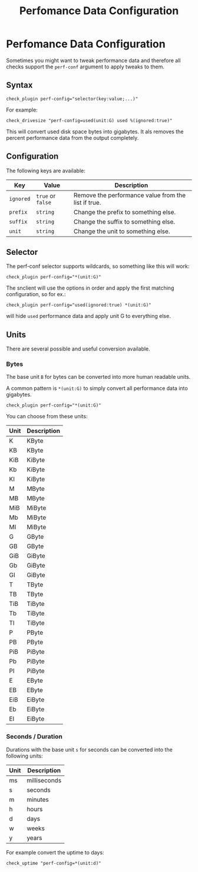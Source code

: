 ﻿---
title: Perfomance Data Configuration
---

# Perfomance Data Configuration

Sometimes you might want to tweak performance data and therefore all checks
support the `perf-conf` argument to apply tweaks to them.


## Syntax

	check_plugin perf-config="selector(key:value;...)"

For example:

	check_drivesize "perf-config=used(unit:G) used %(ignored:true)"

This will convert used disk space bytes into gigabytes. It als removes the percent
performance data from the output completely.


## Configuration

The following keys are available:

| Key | Value | Description |
| -------- | ------| ----------- |
`ignored` | `true` or `false` | Remove the performance value from the list if true.
`prefix`  | `string`          | Change the prefix to something else.
`suffix`  | `string`          | Change the suffix to something else.
`unit`    | `string`          | Change the unit to something else.


## Selector

The perf-conf selector supports wildcards, so something like this will work:

	check_plugin perf-config="*(unit:G)"

The snclient will use the options in order and apply the first matching configuration, so for ex.:

	check_plugin perf-config="used(ignored:true) *(unit:G)"

will hide `used` performance data and apply unit G to everything else.


## Units

There are several possible and useful conversion available.

### Bytes
The base unit `B` for bytes can be converted into more human readable units.

A common pattern is `*(unit:G)` to simply convert all performance data into gigabytes.

	check_plugin perf-config="*(unit:G)"

You can choose from these units:

| Unit | Description |
| ---- | ----------- |
K    | KByte
KB   | KByte
KiB  | KiByte
Kb   | KiByte
KI   | KiByte
M    | MByte
MB   | MByte
MiB  | MiByte
Mb   | MiByte
MI   | MiByte
G    | GByte
GB   | GByte
GiB  | GiByte
Gb   | GiByte
GI   | GiByte
T    | TByte
TB   | TByte
TiB  | TiByte
Tb   | TiByte
TI   | TiByte
P    | PByte
PB   | PByte
PiB  | PiByte
Pb   | PiByte
PI   | PiByte
E    | EByte
EB   | EByte
EiB  | EiByte
Eb   | EiByte
EI   | EiByte


### Seconds / Duration
Durations with the base unit `s` for seconds can be converted into the following units:

| Unit | Description |
| ---- | ----------- |
ms     | milliseconds
s      | seconds
m      | minutes
h      | hours
d      | days
w      | weeks
y      | years

For example convert the uptime to days:

	check_uptime "perf-config=*(unit:d)"
